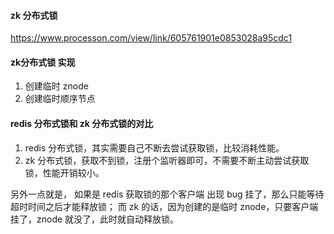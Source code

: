 #### zk 分布式锁

https://www.processon.com/view/link/605761901e0853028a95cdc1

#### zk分布式锁 实现
1. 创建临时 znode
2. 创建临时顺序节点

#### redis 分布式锁和 zk 分布式锁的对比

1. redis 分布式锁，其实需要自己不断去尝试获取锁，比较消耗性能。
2. zk 分布式锁，获取不到锁，注册个监听器即可，不需要不断主动尝试获取锁，性能开销较小。

另外一点就是，
如果是 redis 获取锁的那个客户端 出现 bug 挂了，那么只能等待超时时间之后才能释放锁；
而 zk 的话，因为创建的是临时 znode，只要客户端挂了，znode 就没了，此时就自动释放锁。



